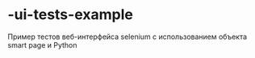 # -ui-tests-example
Пример тестов веб-интерфейса selenium с использованием объекта smart page и Python
